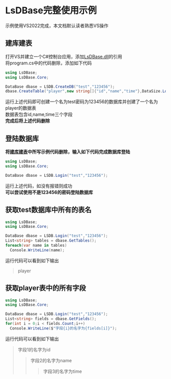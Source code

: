 # LsDBase完整使用示例
示例使用VS2022完成，本文档默认读者熟悉VS操作
## 建库建表
打开VS并建立一个C#控制台应用，添加[LsDBase.dll](https://github.com/1284853081/LsDBase/releases)的引用   
将program.cs中的代码删除，添加如下代码
```C#
using LsDBase;
using LsDBase.Core;

DataBase dbase = LSDB.CreateDB("test","123456");
dbase.CreateTable("player",new string[]{"id","name","time"},DataSize.Long,DataSize.String16,DataSize.String32);
```
运行上述代码即可创建一个名为test密码为123456的数据库并创建了一个名为player的数据表    
数据表包含id,name,time三个字段   
**完成后将上述代码删除**
## 登陆数据库
**将[建库建表](#建库建表)中所写示例代码删除，输入如下代码完成数据库登陆**
```C#
using LsDBase;
using LsDBase.Core;

DataBase dbase = LSDB.Login("test","123456");
```
运行上述代码，如没有报错则成功   
**可以尝试使用不是123456的密码登陆数据库**
## 获取test数据库中所有的表名
```C#
using LsDBase;
using LsDBase.Core;

DataBase dbase = LSDB.Login("test","123456");
List<string> tables = dbase.GetTables();
foreach(var name in tables)
  Console.WriteLine(name);
```
运行代码可以看到如下输出    
> player
## 获取player表中的所有字段
```C#
using LsDBase;
using LsDBase.Core;

DataBase dbase = LSDB.Login("test","123456");
List<string> fields = dbase.GetFields();
for(int i = 0;i < fields.Count;i++)
  Console.WriteLine($"字段{i}的名字为{fields[i]}");
```
运行代码可以看到如下输出    
> 字段1的名字为id
>> 字段2的名字为name
>>> 字段3的名字为time
